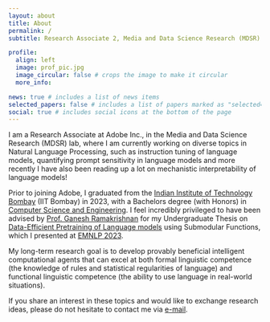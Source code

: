 ```yaml
---
layout: about
title: About
permalink: /
subtitle: Research Associate 2, Media and Data Science Research (MDSR) Lab, Adobe Inc.

profile:
  align: left
  image: prof_pic.jpg
  image_circular: false # crops the image to make it circular
  more_info: 

news: true # includes a list of news items
selected_papers: false # includes a list of papers marked as "selected={true}"
social: true # includes social icons at the bottom of the page
---
```


I am a Research Associate at Adobe Inc., in the Media and Data Science Research (MDSR) lab, where I am currently working on diverse topics in Natural Language Processing, such as instruction tuning of language models, quantifying prompt sensitivity in language models and more recently I have also been reading up a lot on mechanistic interpretability of language models! 

Prior to joining Adobe, I graduated from the [Indian Institute of Technology Bombay](https://www.iitb.ac.in/) (IIT Bombay) in 2023, with a Bachelors degree (with Honors) in [Computer Science and Engineering](https://www.cse.iitb.ac.in/#/). I feel incredibly privileged to have been advised by [Prof. Ganesh Ramakrishnan](https://www.cse.iitb.ac.in/~ganesh/) for my Undergraduate Thesis on [Data-Efficient Pretraining of Language models](https://aclanthology.org/2023.findings-emnlp.445/) using Submodular Functions, which I presented at [EMNLP 2023](https://2023.emnlp.org/).  

My long-term research goal is to develop provably beneficial intelligent computational agents that can excel at both formal linguistic competence (the knowledge of rules and statistical regularities of language) and functional linguistic competence (the ability to use language in real-world situations).

If you share an interest in these topics and would like to exchange research ideas, please do not hesitate to contact me via [e-mail](mailto:rharisrikowndinya333@gmail.com). 
